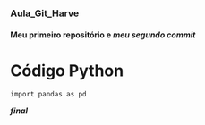 ### Aula_Git_Harve

#### Meu primeiro repositório e *meu segundo commit*

# Código Python

``
import pandas as pd
``

***final***
 
